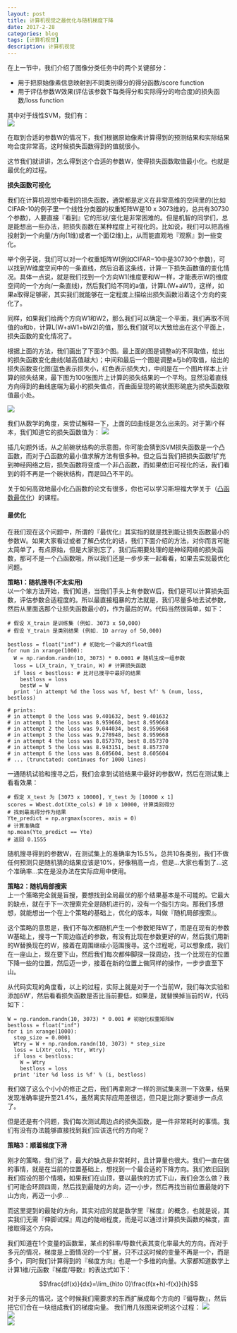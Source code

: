 ```yaml
---
layout: post
title: 计算机视觉之最优化与随机梯度下降
date: 2017-2-28
categories: blog
tags: [计算机视觉]
description: 计算机视觉
---
```



在上一节中，我们介绍了图像分类任务中的两个关键部分：          

- 用于把原始像素信息映射到不同类别得分的得分函数/score function
- 用于评估参数W效果(评估该参数下每类得分和实际得分的吻合度)的损失函数/loss function

其中对于线性SVM，我们有：      
![](https://raw.githubusercontent.com/whuhan2013/myImage/master/cs231n/chapter3/p1.png)  

在取到合适的参数W的情况下，我们根据原始像素计算得到的预测结果和实际结果吻合度非常高，这时候损失函数得到的值就很小。

这节我们就讲讲，怎么得到这个合适的参数W，使得损失函数取值最小化。也就是最优化的过程。

**损失函数可视化**                            

我们在计算机视觉中看到的损失函数，通常都是定义在非常高维的空间里的(比如CIFAR-10的例子里一个线性分类器的权重矩阵W是10 x 3073维的，总共有30730个参数)，人要直接『看到』它的形状/变化是非常困难的。但是机智的同学们，总是能想出一些办法，把损失函数在某种程度上可视化的。比如说，我们可以把高维投射到一个向量/方向(1维)或者一个面(2维)上，从而能直观地『观察』到一些变化。    

举个例子说，我们可以对一个权重矩阵W(例如CIFAR−10中是30730个参数)，可以找到W维度空间中的一条直线，然后沿着这条线，计算一下损失函数值的变化情况。具体一点说，就是我们找到一个方向W1(维度要和W一样，才能表示W的维度空间的一个方向/一条直线)，然后我们给不同的a值，计算L(W+aW1)，这样，如果a取得足够密，其实我们就能够在一定程度上描绘出损失函数沿着这个方向的变化了。

同样，如果我们给两个方向W1和W2，那么我们可以确定一个平面，我们再取不同值的a和b，计算L(W+aW1+bW2)的值，那么我们就可以大致绘出在这个平面上，损失函数的变化情况了。

根据上面的方法，我们画出了下面3个图。最上面的图是调整a的不同取值，绘出的损失函数变化曲线(越高值越大)；中间和最后一个图是调整a与b的取值，绘出的损失函数变化图(蓝色表示损失小，红色表示损失大)，中间是在一个图片样本上计算的损失结果，最下图为100张图片上计算的损失结果的一个平均。显然沿着直线方向得到的曲线底端为最小的损失值点，而曲面呈现的碗状图形碗底为损失函数取值最小处。 

![](https://raw.githubusercontent.com/whuhan2013/myImage/master/cs231n/chapter3/p2.png)       

我们从数学的角度，来尝试解释一下，上面的凹曲线是怎么出来的。对于第i个样本，我们知道它的损失函数值为： 
![](https://raw.githubusercontent.com/whuhan2013/myImage/master/cs231n/chapter3/p3.png)   

插几句题外话，从之前碗状结构的示意图，你可能会猜到SVM损失函数是一个凸函数，而对于凸函数的最小值求解方法有很多种。但之后当我们把损失函数f扩充到神经网络之后，损失函数将变成一个非凸函数，而如果依旧可视化的话，我们看到的将不再是一个碗状结构，而是凹凸不平的。

关于如何高效地最小化凸函数的论文有很多，你也可以学习斯坦福大学关于（[凸函数最优化](http://stanford.edu/~boyd/cvxbook/)）的课程。    

#### 最优化

在我们现在这个问题中，所谓的『最优化』其实指的就是找到能让损失函数最小的参数W。如果大家看过或者了解凸优化的话，我们下面介绍的方法，对你而言可能太简单了，有点原始，但是大家别忘了，我们后期要处理的是神经网络的损失函数，那可不是一个凸函数哦，所以我们还是一步步来一起看看，如果去实现最优化问题。

**策略1：随机搜寻(不太实用)**            
以一个笨方法开始，我们知道，当我们手头上有参数W后，我们是可以计算损失函数，评估参数合适程度的。所以最直接粗暴的方法就是，我们尽量多地去试参数，然后从里面选那个让损失函数最小的，作为最后的W。代码当然很简单，如下：

```
# 假设 X_train 是训练集 (例如. 3073 x 50,000)
# 假设 Y_train 是类别结果 (例如. 1D array of 50,000)

bestloss = float("inf") # 初始化一个最大的float值
for num in xrange(1000):
  W = np.random.randn(10, 3073) * 0.0001 # 随机生成一组参数
  loss = L(X_train, Y_train, W) # 计算损失函数
  if loss < bestloss: # 比对已搜寻中最好的结果
    bestloss = loss
    bestW = W
  print 'in attempt %d the loss was %f, best %f' % (num, loss, bestloss)

# prints:
# in attempt 0 the loss was 9.401632, best 9.401632
# in attempt 1 the loss was 8.959668, best 8.959668
# in attempt 2 the loss was 9.044034, best 8.959668
# in attempt 3 the loss was 9.278948, best 8.959668
# in attempt 4 the loss was 8.857370, best 8.857370
# in attempt 5 the loss was 8.943151, best 8.857370
# in attempt 6 the loss was 8.605604, best 8.605604
# ... (trunctated: continues for 1000 lines)
```

一通随机试验和搜寻之后，我们会拿到试验结果中最好的参数W，然后在测试集上看看效果：

```
# 假定 X_test 为 [3073 x 10000], Y_test 为 [10000 x 1]
scores = Wbest.dot(Xte_cols) # 10 x 10000, 计算类别得分
# 找到最高得分作为结果
Yte_predict = np.argmax(scores, axis = 0)
# 计算准确度
np.mean(Yte_predict == Yte)
# 返回 0.1555
```

随机搜寻得到的参数W，在测试集上的准确率为15.5%，总共10各类别，我们不做任何预测只是随机猜的结果应该是10%，好像稍高一点，但是…大家也看到了…这个准确率…实在是没办法在实际应用中使用。


**策略2：随机局部搜索**              
上一个策略完全就是盲搜，要想找到全局最优的那个结果基本是不可能的。它最大的缺点，就在于下一次搜索完全是随机进行的，没有一个指引方向。那我们多想想，就能想出一个在上个策略的基础上，优化的版本，叫做『随机局部搜索』。

这个策略的意思是，我们不每次都随机产生一个参数矩阵W了，而是在现有的参数W基础上，搜寻一下周边临近的参数，有没有比现在参数更好的W，然后我们用新的W替换现在的W，接着在周围继续小范围搜寻。这个过程呢，可以想象成，我们在一座山上，现在要下山，然后我们每次都伸脚探一探周边，找一个比现在的位置下降一些的位置，然后迈一步，接着在新的位置上做同样的操作，一步步直至下山。

从代码实现的角度看，以上的过程，实际上就是对于一个当前W，我们每次实验和添加δW′，然后看看损失函数是否比当前要低，如果是，就替换掉当前的W，代码如下：


```
W = np.random.randn(10, 3073) * 0.001 # 初始化权重矩阵W
bestloss = float("inf")
for i in xrange(1000):
  step_size = 0.0001
  Wtry = W + np.random.randn(10, 3073) * step_size
  loss = L(Xtr_cols, Ytr, Wtry)
  if loss < bestloss:
    W = Wtry
    bestloss = loss
  print 'iter %d loss is %f' % (i, bestloss)
```

我们做了这么个小小的修正之后，我们再拿刚才一样的测试集来测一下效果，结果发现准确率提升至21.4%，虽然离实际应用差很远，但只是比刚才要进步一点点了。

但是还是有个问题，我们每次测试周边点的损失函数，是一件非常耗时的事情。我们有没有办法能够直接找到我们应该迭代的方向呢？

**策略3：顺着梯度下滑**           

刚才的策略，我们说了，最大的缺点是非常耗时，且计算量也很大。我们一直在做的事情，就是在当前的位置基础上，想找到一个最合适的下降方向。我们依旧回到我们假设的那个情境，如果我们在山顶，要以最快的方式下山，我们会怎么做？我们可能会环顾四周，然后找到最陡的方向，迈一小步，然后再找当前位置最陡的下山方向，再迈一小步…

而这里提到的最陡的方向，其实对应的就是数学里『梯度』的概念，也就是说，其实我们无需『伸脚试探』周边的陡峭程度，而是可以通过计算损失函数的梯度，直接取得这个方向。

我们知道在1个变量的函数里，某点的斜率/导数代表其变化率最大的方向。而对于多元的情况，梯度是上面情况的一个扩展，只不过这时候的变量不再是一个，而是多个，同时我们计算得到的『梯度方向』也是一个多维的向量。大家都知道数学上计算1维/元函数『梯度/导数』的表达式如下： 

$$\frac{df(x)}{dx}=\lim_{h\to 0}\frac{f(x+h)-f(x)}{h}$$      

对于多元的情况，这个时候我们需要求的东西扩展成每个方向的『偏导数』，然后把它们合在一块组成我们的梯度向量。
我们用几张图来说明这个过程： 
![](https://raw.githubusercontent.com/whuhan2013/myImage/master/cs231n/chapter3/p4.jpg)    
![](https://raw.githubusercontent.com/whuhan2013/myImage/master/cs231n/chapter3/p5.gif)  
![](https://raw.githubusercontent.com/whuhan2013/myImage/master/cs231n/chapter3/p6.gif)  


